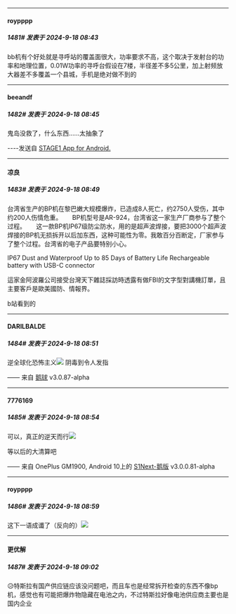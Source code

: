 ﻿
*****

####  roypppp  
##### 1481#       发表于 2024-9-18 08:43

bb机有个好处就是寻呼站的覆盖面很大，功率要求不高，这个取决于发射台的功率和地理位置，0.01W功率的寻呼台假设在7楼，半径差不多5公里，加上​射频放​大器差不多覆盖一个县城​，手机是绝对做不到的

*****

####  beeandf  
##### 1482#       发表于 2024-9-18 08:45

鬼岛没救了，什么东西……太抽象了

----发送自 [STAGE1 App for Android.](http://stage1.5j4m.com/?1.37)


*****

####  凉良  
##### 1483#       发表于 2024-9-18 08:49

台湾省生产的BP机在黎巴嫩大规模爆炸，已造成8人死亡，约2750人受伤，其中约200人伤情危重。
     BP机型号是AR-924，台湾省这一家生产厂商参与了整个过程。
     这一款BP机IP67级防尘防水，用的是超声波焊接，要把3000个超声波焊接的BP机无损拆开以后加东西，这种可能性为零。我敢百分百断定，厂家参与了整个过程。台湾省的电子产品要特别小心。

IP67 Dust and Waterproof
Up to 85 Days of Battery Life
Rechargeable battery with USB-C connector

這家金阿波羅公司接受台灣天下雜誌採訪時透露有做FBI的文字型對講機訂單，且主要客戶是歐美國防、情報界。

b站看到的

*****

####  DARILBALDE  
##### 1484#       发表于 2024-9-18 08:51

逆全球化恐怖主义<img src="https://static.saraba1st.com/image/smiley/face2017/107.png" referrerpolicy="no-referrer">
阴毒到令人发指

—— 来自 [鹅球](https://www.pgyer.com/xfPejhuq) v3.0.87-alpha


*****

####  7776169  
##### 1485#       发表于 2024-9-18 08:54

可以，真正的逆天而行<img src="https://static.saraba1st.com/image/smiley/face2017/028.png" referrerpolicy="no-referrer">

等以后的大清算吧

—— 来自 OnePlus GM1900, Android 10上的 [S1Next-鹅版](https://github.com/ykrank/S1-Next/releases) v3.0.0.81-alpha

*****

####  roypppp  
##### 1486#       发表于 2024-9-18 08:59

这下一语成谶了（反向的）<img src="https://p.sda1.dev/19/055c6b10103eef65081a69d26524dac5/CMP_20240918085935948.jpg" referrerpolicy="no-referrer">


*****

####  更优解  
##### 1487#       发表于 2024-9-18 09:02

😥特斯拉有国产供应链应该没问题吧，而且车也是经常拆开检查的东西不像bp机，感觉也有可能把爆炸物隐藏在电池之内，不过特斯拉好像电池供应商主要也是国内企业

